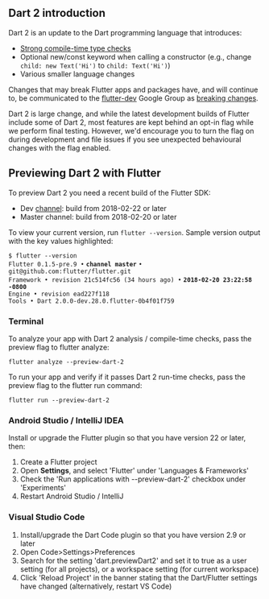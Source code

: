 ## Dart 2 introduction

Dart 2 is an update to the Dart programming language that introduces:
  * [Strong compile-time type checks](https://www.dartlang.org/dart-2#strong-mode-and-static-typing)
  * Optional new/const keyword when calling a constructor (e.g., change `child: new Text('Hi')` to `child: Text('Hi')`)
  * Various smaller language changes

Changes that may break Flutter apps and packages have, and will continue to, be communicated to the
[flutter-dev](https://groups.google.com/forum/#!forum/flutter-dev) Google Group as
[breaking changes](https://groups.google.com/forum/#!searchin/flutterdev/subject$3A%22breaking$20change%22%7Csort:date).

Dart 2 is large change, and while the latest development builds of Flutter include some of Dart 2, most features are kept behind an opt-in flag while we perform final testing. However, we'd encourage you to turn the flag on during development and file issues if you see unexpected behavioural changes with the flag enabled.

## Previewing Dart 2 with Flutter

To preview Dart 2 you need a recent build of the Flutter SDK:

* Dev [channel](https://github.com/flutter/flutter/wiki/Flutter-build-release-channels): build from 2018-02-22 or later
* Master channel: build from 2018-02-20 or later

To view your current version, run `flutter --version`. Sample version output with the key values highlighted:

`$ flutter --version`<br>
`Flutter 0.1.5-pre.9 •` **`channel master`** `• git@github.com:flutter/flutter.git`<br>
`Framework • revision 21c514fc56 (34 hours ago) •` **`2018-02-20 23:22:58 -0800`**<br>
`Engine • revision ead227f118`<br>
`Tools • Dart 2.0.0-dev.28.0.flutter-0b4f01f759`

### Terminal

To analyze your app with Dart 2 analysis / compile-time checks,
pass the preview flag to flutter analyze:

```
flutter analyze --preview-dart-2
```

To run your app and verify if it passes Dart 2 run-time checks,
pass the preview flag to the flutter run command:

```
flutter run --preview-dart-2
```

### Android Studio / IntelliJ IDEA

Install or upgrade the Flutter plugin so that you have version 22 or later, then:
1. Create a Flutter project
1. Open **Settings**, and select 'Flutter' under 'Languages & Frameworks'
1. Check the 'Run applications with --preview-dart-2' checkbox under 'Experiments'
1. Restart Android Studio / IntelliJ

### Visual Studio Code

1. Install/upgrade the Dart Code plugin so that you have version 2.9 or later
1. Open Code>Settings>Preferences
1. Search for the setting 'dart.previewDart2' and set it to true as a user setting (for all projects), or a workspace setting (for current workspace)
1. Click 'Reload Project' in the banner stating that the Dart/Flutter settings have changed (alternatively, restart VS Code)